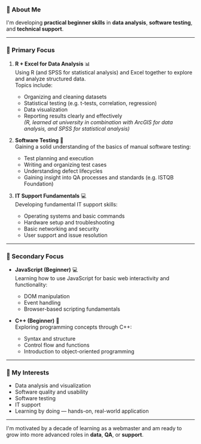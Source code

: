 ### 👋 About Me

I'm developing **practical beginner skills** in **data analysis**, **software testing**, and **technical support**.

---

### 🔧 Primary Focus

1. **R + Excel for Data Analysis** 📊  
   Using R (and SPSS for statistical analysis) and Excel together to explore and analyze structured data.  
   Topics include:
   - Organizing and cleaning datasets  
   - Statistical testing (e.g. t-tests, correlation, regression)  
   - Data visualization  
   - Reporting results clearly and effectively  
   *(R, learned at university in combination with ArcGIS for data analysis, and SPSS for statistical analysis)*

2. **Software Testing** 🧪  
   Gaining a solid understanding of the basics of manual software testing:  
   - Test planning and execution  
   - Writing and organizing test cases  
   - Understanding defect lifecycles  
   - Gaining insight into QA processes and standards (e.g. ISTQB Foundation)  

3. **IT Support Fundamentals** 💻  
   Developing fundamental IT support skills:  
   - Operating systems and basic commands  
   - Hardware setup and troubleshooting  
   - Basic networking and security  
   - User support and issue resolution  

---

### 🧩 Secondary Focus

- **JavaScript (Beginner)** 💻  
  Learning how to use JavaScript for basic web interactivity and functionality:  
  - DOM manipulation  
  - Event handling  
  - Browser-based scripting fundamentals  

- **C++ (Beginner)** 🧠  
  Exploring programming concepts through C++:  
  - Syntax and structure  
  - Control flow and functions  
  - Introduction to object-oriented programming  

---

### 🎯 My Interests

- Data analysis and visualization  
- Software quality and usability  
- Software testing  
- IT support  
- Learning by doing — hands-on, real-world application  

---

I'm motivated by a decade of learning as a webmaster and am ready to grow into more advanced roles in **data**, **QA**, or **support**.
